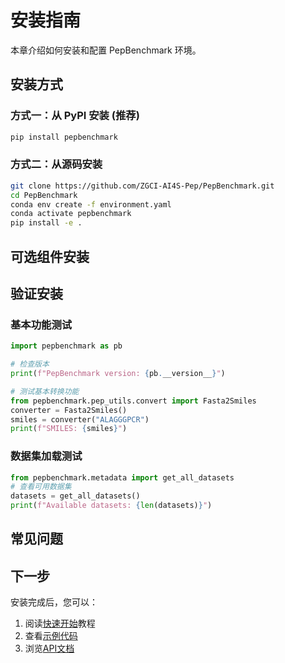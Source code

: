 # 安装指南

本章介绍如何安装和配置 PepBenchmark 环境。

## 安装方式

### 方式一：从 PyPI 安装 (推荐)

```bash
pip install pepbenchmark
```

### 方式二：从源码安装

```bash
git clone https://github.com/ZGCI-AI4S-Pep/PepBenchmark.git
cd PepBenchmark
conda env create -f environment.yaml
conda activate pepbenchmark
pip install -e .
```



## 可选组件安装




## 验证安装

### 基本功能测试

```python
import pepbenchmark as pb

# 检查版本
print(f"PepBenchmark version: {pb.__version__}")

# 测试基本转换功能
from pepbenchmark.pep_utils.convert import Fasta2Smiles
converter = Fasta2Smiles()
smiles = converter("ALAGGGPCR")
print(f"SMILES: {smiles}")
```

### 数据集加载测试

```python
from pepbenchmark.metadata import get_all_datasets
# 查看可用数据集
datasets = get_all_datasets()
print(f"Available datasets: {len(datasets)}")
```


## 常见问题




## 下一步

安装完成后，您可以：

1. 阅读[快速开始](quickstart.md)教程
2. 查看[示例代码](examples/)
3. 浏览[API文档](api/modules.rst)
